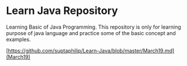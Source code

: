 
# Learn Java Repository
Learning Basic of Java Programming.
This repository is only for learning purpose of java language and practice some of the basic concept and examples. 


[https://github.com/suptaphilip/Learn-Java/blob/master/March19.md](March19)

